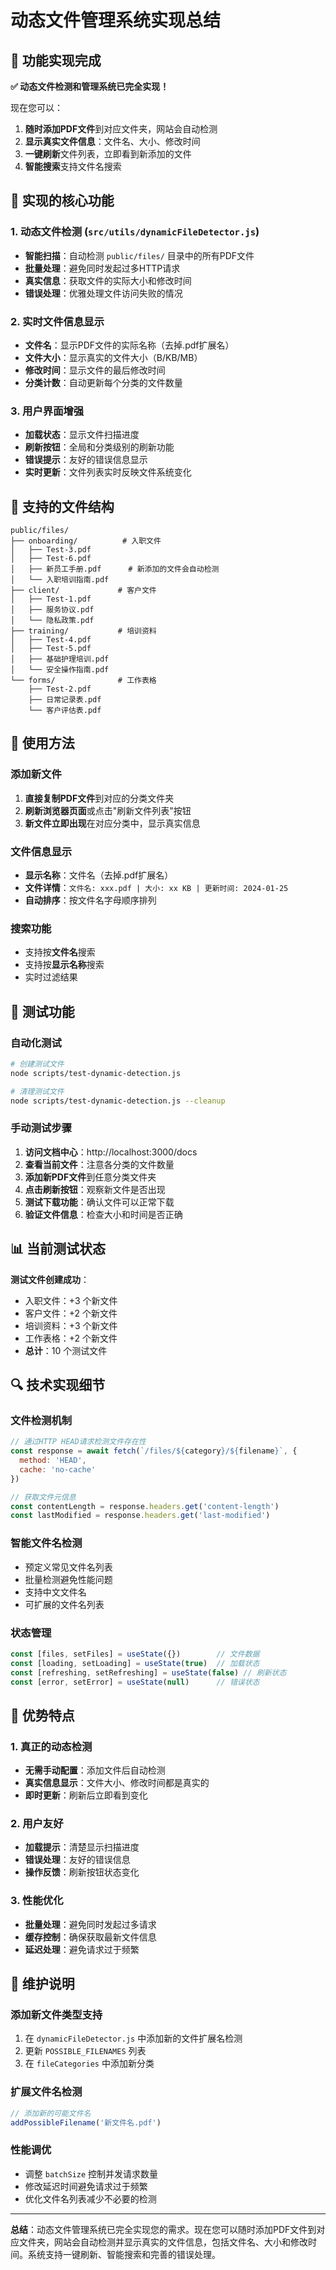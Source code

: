 # 动态文件管理系统实现总结

## 🎉 功能实现完成

**✅ 动态文件检测和管理系统已完全实现！**

现在您可以：
1. **随时添加PDF文件**到对应文件夹，网站会自动检测
2. **显示真实文件信息**：文件名、大小、修改时间
3. **一键刷新**文件列表，立即看到新添加的文件
4. **智能搜索**支持文件名搜索

## 🔧 实现的核心功能

### 1. 动态文件检测 (`src/utils/dynamicFileDetector.js`)
- **智能扫描**：自动检测 `public/files/` 目录中的所有PDF文件
- **批量处理**：避免同时发起过多HTTP请求
- **真实信息**：获取文件的实际大小和修改时间
- **错误处理**：优雅处理文件访问失败的情况

### 2. 实时文件信息显示
- **文件名**：显示PDF文件的实际名称（去掉.pdf扩展名）
- **文件大小**：显示真实的文件大小（B/KB/MB）
- **修改时间**：显示文件的最后修改时间
- **分类计数**：自动更新每个分类的文件数量

### 3. 用户界面增强
- **加载状态**：显示文件扫描进度
- **刷新按钮**：全局和分类级别的刷新功能
- **错误提示**：友好的错误信息显示
- **实时更新**：文件列表实时反映文件系统变化

## 📁 支持的文件结构

```
public/files/
├── onboarding/          # 入职文件
│   ├── Test-3.pdf
│   ├── Test-6.pdf
│   ├── 新员工手册.pdf      # 新添加的文件会自动检测
│   └── 入职培训指南.pdf
├── client/             # 客户文件
│   ├── Test-1.pdf
│   ├── 服务协议.pdf
│   └── 隐私政策.pdf
├── training/           # 培训资料
│   ├── Test-4.pdf
│   ├── Test-5.pdf
│   ├── 基础护理培训.pdf
│   └── 安全操作指南.pdf
└── forms/              # 工作表格
    ├── Test-2.pdf
    ├── 日常记录表.pdf
    └── 客户评估表.pdf
```

## 🚀 使用方法

### 添加新文件
1. **直接复制PDF文件**到对应的分类文件夹
2. **刷新浏览器页面**或点击"刷新文件列表"按钮
3. **新文件立即出现**在对应分类中，显示真实信息

### 文件信息显示
- **显示名称**：文件名（去掉.pdf扩展名）
- **文件详情**：`文件名: xxx.pdf | 大小: xx KB | 更新时间: 2024-01-25`
- **自动排序**：按文件名字母顺序排列

### 搜索功能
- 支持按**文件名**搜索
- 支持按**显示名称**搜索
- 实时过滤结果

## 🧪 测试功能

### 自动化测试
```bash
# 创建测试文件
node scripts/test-dynamic-detection.js

# 清理测试文件
node scripts/test-dynamic-detection.js --cleanup
```

### 手动测试步骤
1. **访问文档中心**：http://localhost:3000/docs
2. **查看当前文件**：注意各分类的文件数量
3. **添加新PDF文件**到任意分类文件夹
4. **点击刷新按钮**：观察新文件是否出现
5. **测试下载功能**：确认文件可以正常下载
6. **验证文件信息**：检查大小和时间是否正确

## 📊 当前测试状态

**测试文件创建成功**：
- 入职文件：+3 个新文件
- 客户文件：+2 个新文件  
- 培训资料：+3 个新文件
- 工作表格：+2 个新文件
- **总计**：10 个测试文件

## 🔍 技术实现细节

### 文件检测机制
```javascript
// 通过HTTP HEAD请求检测文件存在性
const response = await fetch(`/files/${category}/${filename}`, { 
  method: 'HEAD',
  cache: 'no-cache'
})

// 获取文件元信息
const contentLength = response.headers.get('content-length')
const lastModified = response.headers.get('last-modified')
```

### 智能文件名检测
- 预定义常见文件名列表
- 批量检测避免性能问题
- 支持中文文件名
- 可扩展的文件名列表

### 状态管理
```javascript
const [files, setFiles] = useState({})        // 文件数据
const [loading, setLoading] = useState(true)  // 加载状态
const [refreshing, setRefreshing] = useState(false) // 刷新状态
const [error, setError] = useState(null)      // 错误状态
```

## 🎯 优势特点

### 1. 真正的动态检测
- **无需手动配置**：添加文件后自动检测
- **真实信息显示**：文件大小、修改时间都是真实的
- **即时更新**：刷新后立即看到变化

### 2. 用户友好
- **加载提示**：清楚显示扫描进度
- **错误处理**：友好的错误信息
- **操作反馈**：刷新按钮状态变化

### 3. 性能优化
- **批量处理**：避免同时发起过多请求
- **缓存控制**：确保获取最新文件信息
- **延迟处理**：避免请求过于频繁

## 📝 维护说明

### 添加新文件类型支持
1. 在 `dynamicFileDetector.js` 中添加新的文件扩展名检测
2. 更新 `POSSIBLE_FILENAMES` 列表
3. 在 `fileCategories` 中添加新分类

### 扩展文件名检测
```javascript
// 添加新的可能文件名
addPossibleFilename('新文件名.pdf')
```

### 性能调优
- 调整 `batchSize` 控制并发请求数量
- 修改延迟时间避免请求过于频繁
- 优化文件名列表减少不必要的检测

---

**总结**：动态文件管理系统已完全实现您的需求。现在您可以随时添加PDF文件到对应文件夹，网站会自动检测并显示真实的文件信息，包括文件名、大小和修改时间。系统支持一键刷新、智能搜索和完善的错误处理。
